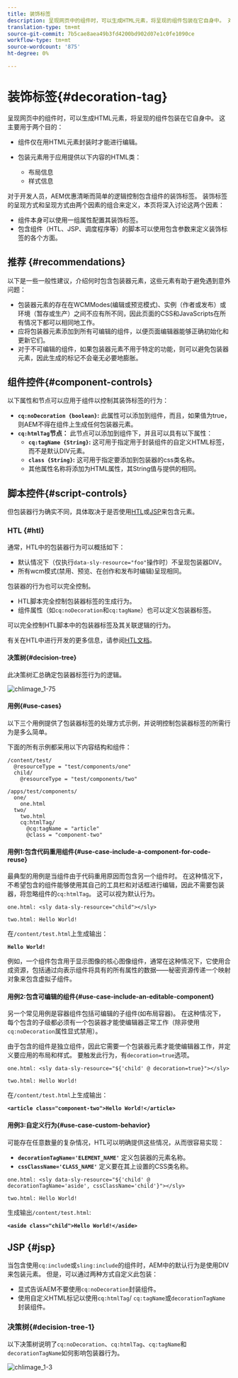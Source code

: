 ```yaml
---
title: 装饰标签
description: 呈现网页中的组件时，可以生成HTML元素，将呈现的组件包装在它自身中。 对于开发人员，AEM优惠清晰而简单的逻辑控制包含组件的装饰标签。
translation-type: tm+mt
source-git-commit: 7b5cae8aea49b3fd4200bd902d07e1c0fe1090ce
workflow-type: tm+mt
source-wordcount: '875'
ht-degree: 0%

---
```



# 装饰标签{#decoration-tag}

呈现网页中的组件时，可以生成HTML元素，将呈现的组件包装在它自身中。 这主要用于两个目的：

* 组件仅在用HTML元素封装时才能进行编辑。
* 包装元素用于应用提供以下内容的HTML类：

   * 布局信息
   * 样式信息

对于开发人员，AEM优惠清晰而简单的逻辑控制包含组件的装饰标签。 装饰标签的呈现方式和呈现方式由两个因素的组合来定义，本页将深入讨论这两个因素：

* 组件本身可以使用一组属性配置其装饰标签。
* 包含组件（HTL、JSP、调度程序等）的脚本可以使用包含参数来定义装饰标签的各个方面。

## 推荐 {#recommendations}

以下是一些一般性建议，介绍何时包含包装器元素，这些元素有助于避免遇到意外问题：

* 包装器元素的存在在WCMModes(编辑或预览模式)、实例（作者或发布）或环境（暂存或生产）之间不应有所不同，因此页面的CSS和JavaScripts在所有情况下都可以相同地工作。
* 应将包装器元素添加到所有可编辑的组件，以便页面编辑器能够正确初始化和更新它们。
* 对于不可编辑的组件，如果包装器元素不用于特定的功能，则可以避免包装器元素，因此生成的标记不会毫无必要地膨胀。

## 组件控件{#component-controls}

以下属性和节点可以应用于组件以控制其装饰标签的行为：

* **`cq:noDecoration {boolean}`:** 此属性可以添加到组件，而且，如果值为true，则AEM不得在组件上生成任何包装器元素。
* **`cq:htmlTag`节点：** 此节点可以添加到组件下，并且可以具有以下属性：
   * **`cq:tagName {String}`:** 这可用于指定用于封装组件的自定义HTML标签，而不是默认DIV元素。
   * **`class {String}`:** 这可用于指定要添加到包装器的css类名称。
   * 其他属性名称将添加为HTML属性，其String值与提供的相同。

## 脚本控件{#script-controls}

但包装器行为确实不同，具体取决于是否使用[HTL](/help/sites-developing/decoration-tag.md#htl)或[JSP](/help/sites-developing/decoration-tag.md#jsp)来包含元素。

### HTL {#htl}

通常，HTL中的包装器行为可以概括如下：

* 默认情况下（仅执行`data-sly-resource="foo"`操作时）不呈现包装器DIV。
* 所有wcm模式(禁用、预览、在创作和发布时编辑)呈现相同。

包装器的行为也可以完全控制。

* HTL脚本完全控制包装器标签的生成行为。
* 组件属性（如`cq:noDecoration`和`cq:tagName`）也可以定义包装器标签。

可以完全控制HTL脚本中的包装器标签及其关联逻辑的行为。

有关在HTL中进行开发的更多信息，请参阅[HTL文档](https://helpx.adobe.com/experience-manager/htl/user-guide.html)。

#### 决策树{#decision-tree}

此决策树汇总确定包装器标签行为的逻辑。

![chlimage_1-75](assets/chlimage_1-75.png)

#### 用例{#use-cases}

以下三个用例提供了包装器标签的处理方式示例，并说明控制包装器标签的所需行为是多么简单。

下面的所有示例都采用以下内容结构和组件：

```
/content/test/
  @resourceType = "test/components/one"
  child/
    @resourceType = "test/components/two"
```

```
/apps/test/components/
  one/
    one.html
  two/
    two.html
    cq:htmlTag/
      @cq:tagName = "article"
      @class = "component-two"
```

#### 用例1:包含代码重用组件{#use-case-include-a-component-for-code-reuse}

最典型的用例是当组件由于代码重用原因而包含另一个组件时。 在这种情况下，不希望包含的组件能够使用其自己的工具栏和对话框进行编辑，因此不需要包装器，将忽略组件的`cq:htmlTag`。 这可以视为默认行为。

`one.html: <sly data-sly-resource="child"></sly>`

`two.html: Hello World!`

在`/content/test.html`上生成输出：

**`Hello World!`**

例如，一个组件包含用于显示图像的核心图像组件，通常在这种情况下，它使用合成资源，包括通过向表示组件将具有的所有属性的数据——秘密资源传递一个映射对象来包含虚拟子组件。

#### 用例2:包含可编辑的组件{#use-case-include-an-editable-component}

另一个常见用例是容器组件包括可编辑的子组件(如布局容器)。 在这种情况下，每个包含的子级都必须有一个包装器才能使编辑器正常工作（除非使用`cq:noDecoration`属性显式禁用）。

由于包含的组件是独立组件，因此它需要一个包装器元素才能使编辑器工作，并定义要应用的布局和样式。 要触发此行为，有`decoration=true`选项。

`one.html: <sly data-sly-resource="${'child' @ decoration=true}"></sly>`

`two.html: Hello World!`

在`/content/test.html`上生成输出：

**`<article class="component-two">Hello World!</article>`**

#### 用例3:自定义行为{#use-case-custom-behavior}

可能存在任意数量的复杂情况，HTL可以明确提供这些情况，从而很容易实现：

* **`decorationTagName='ELEMENT_NAME'`** 定义包装器的元素名称。
* **`cssClassName='CLASS_NAME'`** 定义要在其上设置的CSS类名称。

`one.html: <sly data-sly-resource="${'child' @ decorationTagName='aside', cssClassName='child'}"></sly>`

`two.html: Hello World!`

生成输出`/content/test.html`:

**`<aside class="child">Hello World!</aside>`**

## JSP {#jsp}

当包含使用`cq:includ`e或`sling:include`的组件时，AEM中的默认行为是使用DIV来包装元素。 但是，可以通过两种方式自定义此包装：

* 显式告诉AEM不要使用`cq:noDecoration`封装组件。
* 使用自定义HTML标记以使用`cq:htmlTag`/ `cq:tagName`或`decorationTagName`封装组件。

### 决策树{#decision-tree-1}

以下决策树说明了`cq:noDecoration`、`cq:htmlTag`、`cq:tagName`和`decorationTagName`如何影响包装器行为。

![chlimage_1-3](assets/chlimage_1-3.jpeg)

